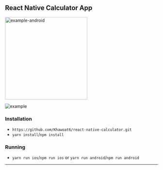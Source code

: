 ## React Native Calculator App

<img width="271" alt="example-android" src="https://user-images.githubusercontent.com/31565676/62834920-d65e9480-bc7c-11e9-9e71-092947833ce9.png">

![example](https://user-images.githubusercontent.com/31565676/62835816-cc419380-bc86-11e9-84e2-ca5442552483.gif)


### Installation

- `https://github.com/Khawoat6/react-native-calculator.git`
- `yarn install`/`npm install`

### Running

- `yarn run ios`/`npm run ios` or `yarn run android`/`npm run android`

---
